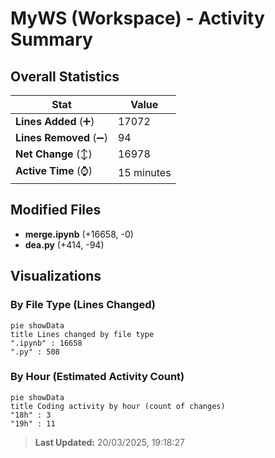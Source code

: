 # MyWS (Workspace) - Activity Summary 

## Overall Statistics

| Stat                   | Value                                                             |
| ---------------------- | ----------------------------------------------------------------- |
| **Lines Added** (➕)   | 17072                                          |
| **Lines Removed** (➖) | 94                                        |
| **Net Change** (↕)    | 16978                |
| **Active Time** (⌚)   | 15 minutes |


## Modified Files
- **merge.ipynb** (+16658, -0)
- **dea.py** (+414, -94)

## Visualizations

### By File Type (Lines Changed)

```mermaid
pie showData
title Lines changed by file type
".ipynb" : 16658
".py" : 508
```

### By Hour (Estimated Activity Count)

```mermaid
pie showData
title Coding activity by hour (count of changes)
"18h" : 3
"19h" : 11
```


> **Last Updated:** 20/03/2025, 19:18:27